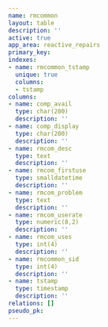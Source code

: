 ```yaml
---
name: rmcommon
layout: table
description: ''
active: true
app_area: reactive_repairs
primary_key: 
indexes:
- name: rmcommon_tstamp
  unique: true
  columns:
  - tstamp
columns:
- name: comp_avail
  type: char(200)
  description: ''
- name: comp_display
  type: char(200)
  description: ''
- name: rmcom_desc
  type: text
  description: ''
- name: rmcom_firstuse
  type: smalldatetime
  description: ''
- name: rmcom_problem
  type: text
  description: ''
- name: rmcom_userate
  type: numeric(8,2)
  description: ''
- name: rmcom_uses
  type: int(4)
  description: ''
- name: rmcommon_sid
  type: int(4)
  description: ''
- name: tstamp
  type: timestamp
  description: ''
relations: []
pseudo_pk: 
---
```


